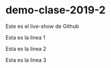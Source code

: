 # demo-clase-2019-2
Este es el live-show de Github

Esta es la linea 1

Esta es la linea 2

Esta es la linea 3

